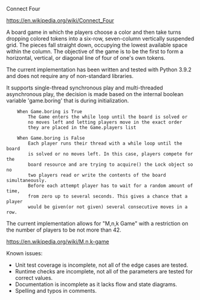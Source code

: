 Connect Four

https://en.wikipedia.org/wiki/Connect_Four

A board game in which the players choose a color and then take turns dropping colored tokens into a six-row, seven-column vertically suspended grid. The pieces fall straight down, occupying the lowest available space within the column. The objective of the game is to be the first to form a horizontal, vertical, or diagonal line of four of one's own tokens.

The current implementation has been written and tested with Python 3.9.2 and does not require any of non-standard libraries.

It supports single-thread synchronous play and multi-threaded asynchronous play, the decision is made based on the internal boolean variable 'game.boring' that is during initialization.

        When Game.boring is True
            The Game enters the while loop until the board is solved or
            no moves left and letting players move in the exact order
            they are placed in the Game.players list

        When Game.boring is False
            Each player runs their thread with a while loop until the board
            is solved or no moves left. In this case, players compete for the
            board resource and are trying to acquire() the Lock object so no
            two players read or write the contents of the board simultaneously.
            Before each attempt player has to wait for a random amount of time,
            from zero up to several seconds. This gives a chance that a player
            would be given(or not given) several consecutive moves in a row.
            
The current implementation allows for "M,n,k Game" with a restriction on the number of players to be not more than 42.

https://en.wikipedia.org/wiki/M,n,k-game

Known issues:
- Unit test coverage is incomplete, not all of the edge cases are tested.
- Runtime checks are incomplete, not all of the parameters are tested for correct values.
- Documentation is incomplete as it lacks flow and state diagrams.
- Spelling and typos in comments.
